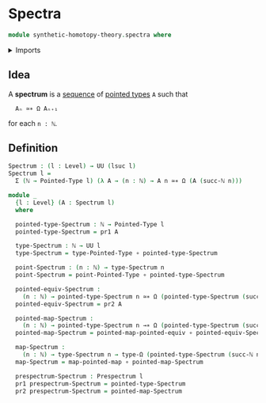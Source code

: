 # Spectra

```agda
module synthetic-homotopy-theory.spectra where
```

<details><summary>Imports</summary>

```agda
open import elementary-number-theory.natural-numbers

open import foundation.dependent-pair-types
open import foundation.function-types
open import foundation.universe-levels

open import structured-types.pointed-equivalences
open import structured-types.pointed-maps
open import structured-types.pointed-types
open import synthetic-homotopy-theory.prespectra

open import synthetic-homotopy-theory.loop-spaces
```

</details>

## Idea

A **spectrum** is a [sequence](foundation.sequences.md) of
[pointed types](structured-types.pointed-types.md) `A` such that

```text
  Aₙ ≃∗ Ω Aₙ₊₁
```

for each `n : ℕ`.

## Definition

```agda
Spectrum : (l : Level) → UU (lsuc l)
Spectrum l =
  Σ (ℕ → Pointed-Type l) (λ A → (n : ℕ) → A n ≃∗ Ω (A (succ-ℕ n)))

module _
  {l : Level} (A : Spectrum l)
  where

  pointed-type-Spectrum : ℕ → Pointed-Type l
  pointed-type-Spectrum = pr1 A

  type-Spectrum : ℕ → UU l
  type-Spectrum = type-Pointed-Type ∘ pointed-type-Spectrum

  point-Spectrum : (n : ℕ) → type-Spectrum n
  point-Spectrum = point-Pointed-Type ∘ pointed-type-Spectrum

  pointed-equiv-Spectrum :
    (n : ℕ) → pointed-type-Spectrum n ≃∗ Ω (pointed-type-Spectrum (succ-ℕ n))
  pointed-equiv-Spectrum = pr2 A

  pointed-map-Spectrum :
    (n : ℕ) → pointed-type-Spectrum n →∗ Ω (pointed-type-Spectrum (succ-ℕ n))
  pointed-map-Spectrum = pointed-map-pointed-equiv ∘ pointed-equiv-Spectrum

  map-Spectrum :
    (n : ℕ) → type-Spectrum n → type-Ω (pointed-type-Spectrum (succ-ℕ n))
  map-Spectrum = map-pointed-map ∘ pointed-map-Spectrum

  prespectrum-Spectrum : Prespectrum l
  pr1 prespectrum-Spectrum = pointed-type-Spectrum
  pr2 prespectrum-Spectrum = pointed-map-Spectrum
```
